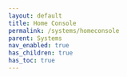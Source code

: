 ```yaml
---
layout: default
title: Home Console
permalink: /systems/homeconsole
parent: Systems
nav_enabled: true
has_children: true
has_toc: true
---
```

